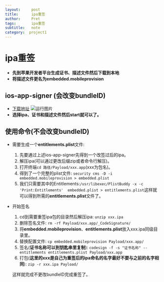 ```yaml
---
layout:     post
title:      ipa重签
author:     Pret
tags: 		ipa重签
subtitle:  	note
category:  project1
---
```


# ipa重签
* **先到苹果开发者平台生成证书、描述文件然后下载到本地**
* **将描述文件更名为embedded.mobileprovision**

## ios-app-signer (会改变bundleID)
* [下载地址](https://github.com/DanTheMan827/ios-app-signer)
![运行图片](http://sowcar.com/t6/690/1553670024x1965165866.png)
* **选择ipa、证书和描述文件然后start就可以了。**

## 使用命令(不会改变bundleID)
* 需要生成一个**entitlements.plist**文件:
    1. 先要通过上述ios-app-signer先得到一个改签过后的ipa。
    2. 解压ipa(可以通过更改后缀zip或者命令行解压)。
    3. 打开终端`cd 路径/Payload/xxx.app`(xxx为包名)。
    4. 得到了一个完整的plist文件: `security cms -D -i embedded.mobileprovision > embedded.plist`
    5. 我们只需要其中的Entitlements:`/usr/libexec/PlistBuddy -x -c 'Print:Entitlements'  embedded.plist > entitlements.plist`这样就可以得到所需的**entitlements.plist**文件了。

* 开始签名
    1. cd到需要重签ipa包的目录然后解压ipa:
    `unzip xxx.ipa`
    2. 删除签名文件:
    `rm -rf Payload/xxx.app/_CodeSignature/`
    3. 将**embedded.mobileprovision**、**entitlements.plist**放入xxx.ipa同级目录里。
    4. 替换配置文件:
    `cp embedded.mobileprovision Payload/xxx.app/`
    5. 签名(**证书名称可以到钥匙串里复制**):
    `codesign -f -s "证书名称" --entitlements entitlements.plist Payload/xxx.app`
    6. 打包(**这里的xxx是自己为重签后的ipa命名的名字最好不要与之前的名字相同**):
    `zip -r xxx.ipa Payload/`
    
    这样就完成不更改bundleID完成重签了。
    


